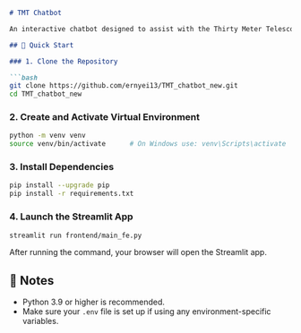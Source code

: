 ```markdown
# TMT Chatbot

An interactive chatbot designed to assist with the Thirty Meter Telescope (TMT) system engineering documents and models.

## 🚀 Quick Start

### 1. Clone the Repository

```bash
git clone https://github.com/ernyei13/TMT_chatbot_new.git
cd TMT_chatbot_new
```

### 2. Create and Activate Virtual Environment

```bash
python -m venv venv
source venv/bin/activate      # On Windows use: venv\Scripts\activate
```

### 3. Install Dependencies

```bash
pip install --upgrade pip
pip install -r requirements.txt
```

### 4. Launch the Streamlit App

```bash
streamlit run frontend/main_fe.py
```

After running the command, your browser will open the Streamlit app.


## 📝 Notes

- Python 3.9 or higher is recommended.
- Make sure your `.env` file is set up if using any environment-specific variables.
```
